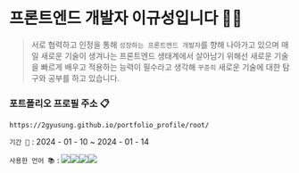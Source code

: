 
 # 프론트엔드 개발자 이규성입니다 🏃‍♂️
  
 >서로 협력하고 인정을 통해 `성장하는 프론트엔드 개발자`를 향해 나아가고 있으며 매일 새로운 기술이 생겨나는 프론트엔드 생태계에서 살아남기 위해선 새로운 기술을 빠르게 배우고 적용하는 능력이 필수라고 생각해 `꾸준히` 새로운 기술에 대한 탐구와 공부를 하고 있습니다.



### 포트폴리오 프로필 주소  📋
```
https://2gyusung.github.io/portfolio_profile/root/
```  
   `기간 📆` : 2024 - 01 - 10 ~  2024 - 01 - 14
  
   `사용한 언어 📚`  :   <img src="https://img.shields.io/badge/HTML5-E34F26?style=for-the-badge&logo=HTML5&logoColor=white"><img src="https://img.shields.io/badge/CSS3-1572B6?style=for-the-badge&logo=CSS3&logoColor=white"><img src="https://img.shields.io/badge/JavaScript-F7DF1E?style=for-the-badge&logo=JavaScript&logoColor=white"><img src="https://img.shields.io/badge/jquery-0769AD?style=for-the-badge&logo=jquery&logoColor=white">
   

